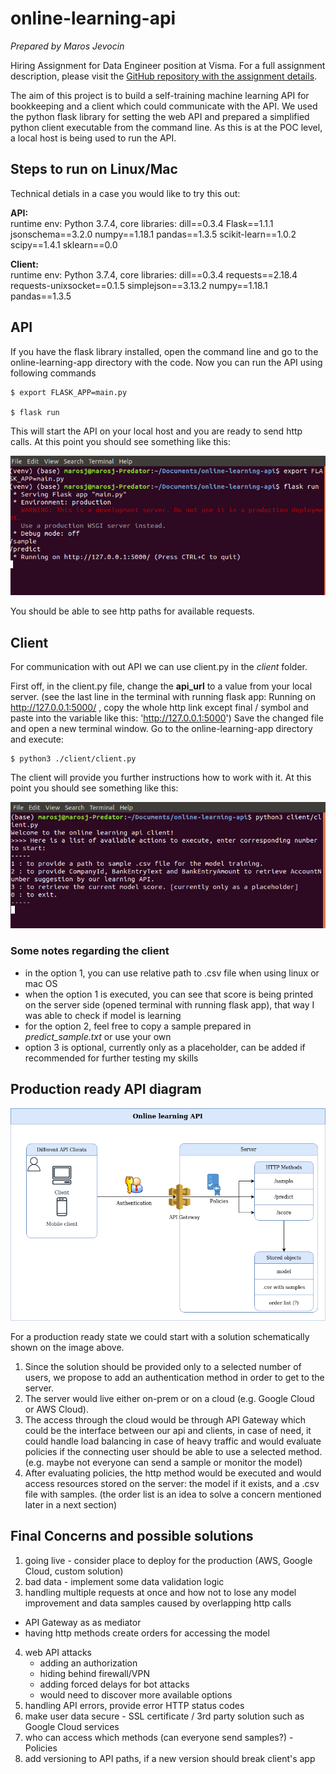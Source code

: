 # online-learning-api
*Prepared by Maros Jevocin*

Hiring Assignment for Data Engineer position at Visma. For a full assignment description, please visit the [GitHub repository with the assignment details](https://github.com/e-conomic/hiring-assignments/tree/master/machinelearningteam/online-learning-api).

The aim of this project is to build a self-training machine learning API for bookkeeping and a client which could communicate with the API.
We used the python flask library for setting the web API and prepared a simplified python client executable from the command line. As this is at the POC level, a local host is being used to run the API.



## Steps to run on Linux/Mac
Technical detials in a case you would like to try this out:

**API:** <br/>
runtime env: Python 3.7.4,
core libraries:
dill==0.3.4
Flask==1.1.1
jsonschema==3.2.0
numpy==1.18.1
pandas==1.3.5
scikit-learn==1.0.2
scipy==1.4.1
sklearn==0.0

**Client:**<br/>
runtime env: Python 3.7.4, core libraries:
dill==0.3.4
requests==2.18.4
requests-unixsocket==0.1.5
simplejson==3.13.2
numpy==1.18.1
pandas==1.3.5

## API
If you have the flask library installed, open the command line and go to the online-learning-app directory with the code.
Now you can run the API using following commands

```
$ export FLASK_APP=main.py

$ flask run
```

This will start the API on your local host and you are ready to send http calls.
At this point you should see something like this:

![screenshot1](screenshot1.png)

You should be able to see http paths for available requests.

## Client
For communication with out API we can use client.py in the *client* folder.

First off, in the client.py file, change the **api_url** to a value from your local server. (see the last line in the terminal with running flask app: Running on http://127.0.0.1:5000/ , copy the whole http link except final / symbol and paste into the variable like this: 'http://127.0.0.1:5000')
Save the changed file and open a new terminal window. Go to the online-learning-app directory and execute:

```
$ python3 ./client/client.py
```

The client will provide you further instructions how to work with it.
At this point you should see something like this:


![screenshot2](screenshot2.png)

### Some notes regarding the client
- in the option 1, you can use relative path to .csv file when using linux or mac OS
- when the option 1 is executed, you can see that score is being printed on the server side (opened terminal with running flask app), that way I was able to check if model is learning
- for the option 2, feel free to copy a sample prepared in *predict_sample.txt* or use your own
- option 3 is optional, currently only as a placeholder, can be added if recommended for further testing my skills 

## Production ready API diagram
![simplified system diagram of the online learning API](online-learing-api.drawio.png?raw=true)

For a production ready state we could start with a solution schematically shown on the image above.

1. Since the solution should be provided only to a selected number of users, we propose to add an authentication method in order to get to the server.
2. The server would live either on-prem or on a cloud (e.g. Google Cloud or AWS Cloud).
3. The access through the cloud would be through API Gateway which could be the interface between our api and clients, in case of need, it could handle load balancing in case of heavy traffic and would evaluate policies if the connecting user should be able to use a selected method. (e.g. maybe not everyone can send a sample or monitor the model)
4. After evaluating policies, the http method would be executed and would access resources stored on the server: the model if it exists, and a .csv file with samples. (the order list is an idea to solve a concern mentioned later in a next section)

## Final Concerns and possible solutions
1. going live - consider place to deploy for the production (AWS, Google Cloud, custom solution)
2. bad data - implement some data validation logic
3. handling multiple requests at once and how not to lose any model improvement and data samples caused by overlapping http calls
- API Gateway as as mediator
- having http methods create orders for accessing the model
4. web API attacks
    - adding an authorization
    - hiding behind firewall/VPN
    - adding forced delays for bot attacks
    - would need to discover more available options
5. handling API errors, provide error HTTP status codes
6. make user data secure - SSL certificate / 3rd party solution such as Google Cloud services
7. who can access which methods (can everyone send samples?) - Policies
8. add versioning to API paths, if a new version should break client's app
